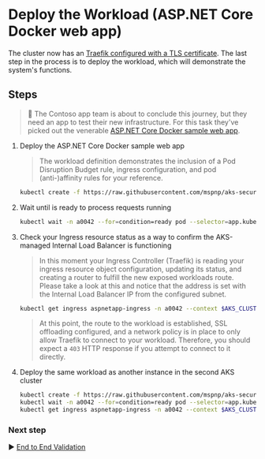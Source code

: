 # Deploy the Workload (ASP.NET Core Docker web app)

The cluster now has an [Traefik configured with a TLS certificate](./09-secret-managment-and-ingress-controller.md). The last step in the process is to deploy the workload, which will demonstrate the system's functions.

## Steps

> :book: The Contoso app team is about to conclude this journey, but they need an app to test their new infrastructure. For this task they've picked out the venerable [ASP.NET Core Docker sample web app](https://github.com/dotnet/dotnet-docker/tree/master/samples/aspnetapp).

1. Deploy the ASP.NET Core Docker sample web app

   > The workload definition demonstrates the inclusion of a Pod Disruption Budget rule, ingress configuration, and pod (anti-)affinity rules for your reference.

   ```bash
   kubectl create -f https://raw.githubusercontent.com/mspnp/aks-secure-baseline/main/workload/aspnetapp.yaml --context $AKS_CLUSTER_NAME_BU0001A0042_03
   ```

1. Wait until is ready to process requests running

   ```bash
   kubectl wait -n a0042 --for=condition=ready pod --selector=app.kubernetes.io/name=aspnetapp --timeout=90s --context $AKS_CLUSTER_NAME_BU0001A0042_03
   ```

1. Check your Ingress resource status as a way to confirm the AKS-managed Internal Load Balancer is functioning

   > In this moment your Ingress Controller (Traefik) is reading your ingress resource object configuration, updating its status, and creating a router to fulfill the new exposed workloads route. Please take a look at this and notice that the address is set with the Internal Load Balancer IP from the configured subnet.

   ```bash
   kubectl get ingress aspnetapp-ingress -n a0042 --context $AKS_CLUSTER_NAME_BU0001A0042_03
   ```

   > At this point, the route to the workload is established, SSL offloading configured, and a network policy is in place to only allow Traefik to connect to your workload. Therefore, you should expect a `403` HTTP response if you attempt to connect to it directly.

1. Deploy the same workload as another instance in the second AKS cluster

   ```bash
   kubectl create -f https://raw.githubusercontent.com/mspnp/aks-secure-baseline/main/workload/aspnetapp.yaml --context $AKS_CLUSTER_NAME_BU0001A0042_04
   kubectl wait -n a0042 --for=condition=ready pod --selector=app.kubernetes.io/name=aspnetapp --timeout=90s --context $AKS_CLUSTER_NAME_BU0001A0042_04
   kubectl get ingress aspnetapp-ingress -n a0042 --context $AKS_CLUSTER_NAME_BU0001A0042_04
   ```

### Next step

:arrow_forward: [End to End Validation](./10-validation.md)
